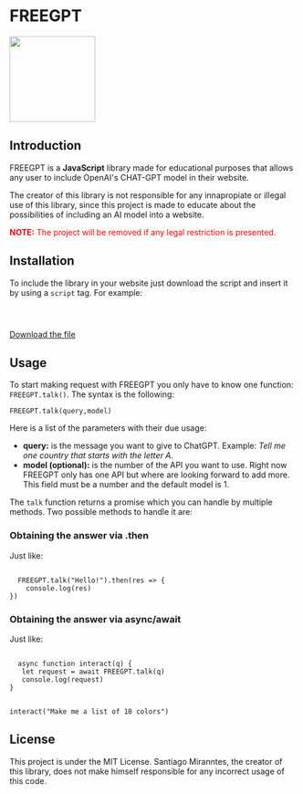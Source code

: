 <h1>FREEGPT</h1>
<img style="width:150px;" src="https://i.ibb.co/kqkwx1h/Pics-Art-12-01-04-58-04.png">
<h2>Introduction</h2>
<p>FREEGPT is a <b>JavaScript</b> library made for educational purposes that allows any user to include OpenAI's CHAT-GPT model in their website.</p>
<p>The creator of this library is not responsible for any innapropiate or illegal use of this library, since this project is made to educate about the possibilities of including an AI model into a website.</p>
<p style="color:red" alt="FREEGPT logo" title="FREEGPT logo"><b>NOTE:</b> The project will be removed if any legal restriction is presented.</p>

<h2>Installation</h2>

<p>To include the library in your website just download the script and insert it by using a <code>script</code> tag. For example:</p>
<code>
  <script src="FREEGPT.js"></script>
</code>

[Download the file](https://github.com/santiagomirantes/freegpt/blob/main/FREEGPT.js)

<h2 id="usage">Usage</h2>

<p>To start making request with FREEGPT you only have to know one function: <code>FREEGPT.talk()</code>. The syntax is the following:</p>
<code>FREEGPT.talk(query,model)</code>
<p>Here is a list of the parameters with their due usage:</p>

<ul>
  <li><b>query:</b> is the message you want to give to ChatGPT. Example: <i>Tell me one country that starts with the letter A.</i></li>
  <li><b>model (optional):</b> is the number of the API you want to use. Right now FREEGPT only has one API but where are looking forward to add more. This field must be a number and the default model is 1.</li>
  
</ul>

<p>The <code>talk</code> function returns a promise which you can handle by multiple methods. Two possible methods to handle it are:</p>

<h3>Obtaining the answer via .then</h3>

<p>Just like:</p>

<code>
  FREEGPT.talk("Hello!").then(res => {
    console.log(res)
})
</code>

<h3>Obtaining the answer via async/await</h3>

<p>Just like:</p>
<code>
  async function interact(q) {
   let request = await FREEGPT.talk(q)
   console.log(request)
}

interact("Make me a list of 10 colors")
</code>

<h2>License</h2>

<p>This project is under the MIT License. Santiago Miranntes, the creator of this library, does not make himself responsible for any incorrect usage of this code.</p>
